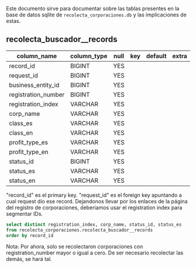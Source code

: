 Este documento sirve para documentar sobre las tablas presentes en la base de datos sqlite de `recolecta_corporaciones.db` y las implicaciones de estas.
## recolecta_buscador__records

|     column_name     | column_type | null | key | default | extra |
|---------------------|-------------|------|-----|---------|-------|
| record_id           | BIGINT      | YES  |     |         |       |
| request_id          | BIGINT      | YES  |     |         |       |
| business_entity_id  | BIGINT      | YES  |     |         |       |
| registration_number | BIGINT      | YES  |     |         |       |
| registration_index  | VARCHAR     | YES  |     |         |       |
| corp_name           | VARCHAR     | YES  |     |         |       |
| class_es            | VARCHAR     | YES  |     |         |       |
| class_en            | VARCHAR     | YES  |     |         |       |
| profit_type_es      | VARCHAR     | YES  |     |         |       |
| profit_type_en      | VARCHAR     | YES  |     |         |       |
| status_id           | BIGINT      | YES  |     |         |       |
| status_es           | VARCHAR     | YES  |     |         |       |
| status_en           | VARCHAR     | YES  |     |         |       |
"record_id" es el primary key. "request_id" es el foreign key apuntando a cual request dio ese record. Dejandonos llevar por los enlaces de la página del registro de corporaciones, deberiamos usar el registration index para segmentar IDs.

```sql
select distinct registration_index, corp_name, status_id, status_es
from recolecta_corporaciones.recolecta_buscador__records
order by record_id
```

Nota: Por ahora, solo se recolectaron corporaciones con registration_number mayor o igual a cero. De ser necesario recolectar las demás, se hará tal.


